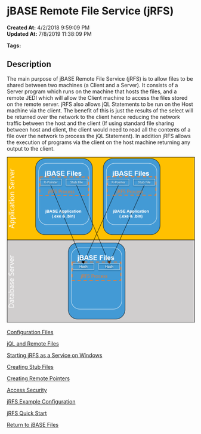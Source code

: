 # jBASE Remote File Service (jRFS)

**Created At:** 4/2/2018 9:59:09 PM  
**Updated At:** 7/8/2019 11:38:09 PM  

**Tags:**
<badge text='remote files' vertical='middle' />
<badge text='jrfs' vertical='middle' />

## Description 

The main purpose of jBASE Remote File Service (jRFS) is to allow files to be shared between two machines (a Client and a Server). It consists of a Server program which runs on the machine that hosts the files, and a remote JEDI which will allow the Client machine to access the files stored on the remote server. jRFS also allows jQL Statements to be run on the Host machine via the client. The benefit of this is just the results of the select will be returned over the network to the client hence reducing the network traffic between the host and the client (If using standard file sharing between host and client, the client would need to read all the contents of a file over the network to process the jQL Statement). In addition jRFS allows the execution of programs via the client on the host machine returning any output to the client.



![](./1522713719604-jrfs.png)



[Configuration Files](306076-jrfs-configuration-files)

[jQL and Remote Files](307818-untitled-question)

[Starting jRFS as a Service on Windows](307819-untitled-question)

[Creating Stub Files](307820-untitled-question)

[Creating Remote Pointers](307821-untitled-question)

[Access Security](307823-untitled-question)

[jRFS Example Configuration](307836-untitled-question)

[jRFS Quick Start](jrfs-quick-start-guide)



[Return to jBASE Files](306052-jbase-files)
